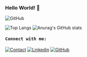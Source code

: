 ### Hello World! 👋

![GitHub](https://img.shields.io/github/followers/AliKhaleghi76?label=Follow&style=social)

![Top Langs](https://github-readme-stats.vercel.app/api/top-langs/?username=alikhaleghi76)
![Anurag's GitHub stats](https://github-readme-stats.vercel.app/api?username=alikhaleghi76)

 <h4><b><samp>Connect with me:</samp></b></h4>

[![Contact](https://img.shields.io/badge/AliKhaleghi76@gmail.com-0075c8?style=flat-square&logo=gmail&logoColor=white)](mailto:AliKhaleghi76@gmail.com)
[![Linkedin](https://img.shields.io/badge/Ali%20Khaleghi-0077b5?style=flat-square&logo=Linkedin&logoColor=white)](https://www.linkedin.com/in/AliKhaleghi76/) 
[![GitHub](https://img.shields.io/github/followers/Ali%20Khaleghi?label=Follow&style=social)](https://www.github.com/AliKhaleghi76/) 


<!--
**alikhaleghi76/alikhaleghi76** is a ✨ _special_ ✨ repository because its `README.md` (this file) appears on your GitHub profile.

Here are some ideas to get you started:

- 🔭 I’m currently working on ...
- 🌱 I’m currently learning ...
- 👯 I’m looking to collaborate on ...
- 🤔 I’m looking for help with ...
- 💬 Ask me about ...
- 📫 How to reach me: ...
- 😄 Pronouns: ...
- ⚡ Fun fact: ...
-->
